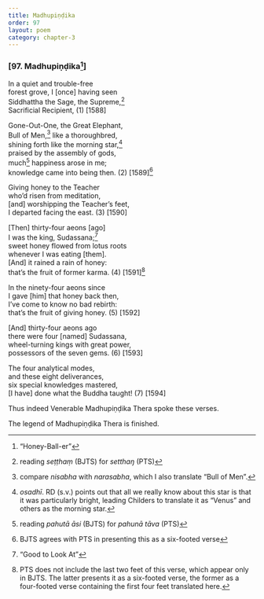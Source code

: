 ```yaml
---
title: Madhupiṇḍika
order: 97
layout: poem
category: chapter-3
---
```


### \[97. Madhupiṇḍika[^1]\]

In a quiet and trouble-free  
forest grove, I \[once\] having seen  
Siddhattha the Sage, the Supreme,[^2]  
Sacrificial Recipient, (1) \[1588\]

Gone-Out-One, the Great Elephant,  
Bull of Men,[^3] like a thoroughbred,  
shining forth like the morning star,[^4]  
praised by the assembly of gods,  
much[^5] happiness arose in me;  
knowledge came into being then. (2) \[1589\][^6]

Giving honey to the Teacher  
who’d risen from meditation,  
\[and\] worshipping the Teacher’s feet,  
I departed facing the east. (3) \[1590\]

\[Then\] thirty-four aeons \[ago\]  
I was the king, Sudassana;[^7]  
sweet honey flowed from lotus roots  
whenever I was eating \[them\].  
\[And\] it rained a rain of honey:  
that’s the fruit of former karma. (4) \[1591\][^8]

In the ninety-four aeons since  
I gave \[him\] that honey back then,  
I’ve come to know no bad rebirth:  
that’s the fruit of giving honey. (5) \[1592\]

\[And\] thirty-four aeons ago  
there were four \[named\] Sudassana,  
wheel-turning kings with great power,  
possessors of the seven gems. (6) \[1593\]

The four analytical modes,  
and these eight deliverances,  
six special knowledges mastered,  
\[I have\] done what the Buddha taught! (7) \[1594\]

Thus indeed Venerable Madhupiṇḍika Thera spoke these verses.

The legend of Madhupiṇḍika Thera is finished.

[^1]: “Honey-Ball-er”

[^2]: reading *seṭṭhaṃ* (BJTS) for *setthaŋ* (PTS)

[^3]: compare *nisabha* with *narasabha*, which I also translate “Bull of Men”.

[^4]: *osadhī*. RD (s.v.) points out that all we really know about this star is that it was particularly bright, leading Childers to translate it as “Venus” and others as the morning star.

[^5]: reading *pahutā āsi* (BJTS) for *pahunā tāva* (PTS)

[^6]: BJTS agrees with PTS in presenting this as a six-footed verse

[^7]: “Good to Look At”

[^8]: PTS does not include the last two feet of this verse, which appear only in BJTS. The latter presents it as a six-footed verse, the former as a four-footed verse containing the first four feet translated here.
